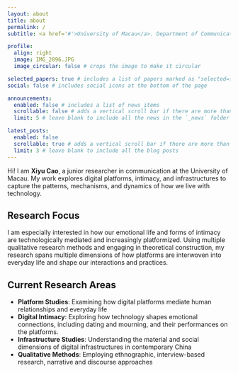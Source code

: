 ```yaml
---
layout: about
title: about
permalink: /
subtitle: <a href='#'>University of Macau</a>. Department of Communication. Platform studies, intimacy, and infrastructure.

profile:
  align: right
  image: IMG_2896.JPG
  image_circular: false # crops the image to make it circular

selected_papers: true # includes a list of papers marked as "selected={true}"
social: false # includes social icons at the bottom of the page

announcements:
  enabled: false # includes a list of news items
  scrollable: false # adds a vertical scroll bar if there are more than 3 news items
  limit: 5 # leave blank to include all the news in the `_news` folder

latest_posts:
  enabled: false
  scrollable: true # adds a vertical scroll bar if there are more than 3 new posts items
  limit: 3 # leave blank to include all the blog posts
---
```


Hi! I am **Xiyu Cao**, a junior researcher in communication at the University of Macau. My work explores digital platforms, intimacy, and infrastructures to capture the patterns, mechanisms, and dynamics of how we live with technology.

## Research Focus

I am especially interested in how our emotional life and forms of intimacy are technologically mediated and increasingly platformized. Using multiple qualitative research methods and engaging in theoretical construction, my research spans multiple dimensions of how platforms are interwoven into everyday life and shape our interactions and practices.

## Current Research Areas

- **Platform Studies**: Examining how digital platforms mediate human relationships and everyday life
- **Digital Intimacy**: Exploring how technology shapes emotional connections, including dating and mourning, and their performances on the platforms.
- **Infrastructure Studies**: Understanding the material and social dimensions of digital infrastructures in contemporary China
- **Qualitative Methods**: Employing ethnographic, interview-based research, narrative and discourse approaches